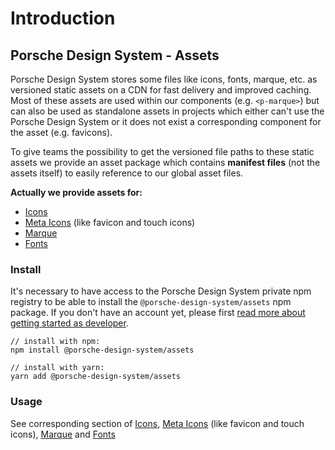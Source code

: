 # Introduction

## Porsche Design System - Assets
Porsche Design System stores some files like icons, fonts, marque, etc. as versioned static assets on a CDN for fast delivery and improved caching. 
Most of these assets are used within our components (e.g. `<p-marque>`) but can also be used as standalone assets in projects which either can't use the Porsche Design System or it does not exist a corresponding component for the asset (e.g. favicons).

To give teams the possibility to get the versioned file paths to these static assets we provide an asset package which contains **manifest files** (not the assets itself) to easily reference to our global asset files.

**Actually we provide assets for:**
- [Icons](assets/icons)
- [Meta Icons](assets/meta-icons) (like favicon and touch icons)
- [Marque](assets/marque)
- [Fonts](assets/fonts)

### Install
It's necessary to have access to the Porsche Design System private npm registry to be able to install the `@porsche-design-system/assets` npm package. 
If you don't have an account yet, please first [read more about getting started as developer](start-coding/introduction).

```
// install with npm:
npm install @porsche-design-system/assets

// install with yarn:
yarn add @porsche-design-system/assets
```

### Usage
See corresponding section of [Icons](assets/icons), [Meta Icons](assets/meta-icons) (like favicon and touch icons), [Marque](assets/marque) and [Fonts](assets/fonts)